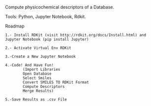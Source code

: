Compute physicochemical descriptors of a Database.

Tools: Python, Jupyter Notebook, Rdkit.

Roadmap

    1.- Install RDKit (visit http://rdkit.org/docs/Install.html) and Jupyter Notebook (pip install Jupyter)
    
    2.- Activate Virtual Env RDKit
    
    3.-Create a New Jupyter Notebook
    
    4.-Code! And Have Fun!
            (Import Libraries
            Open Database
            Select Smiles
            Convert SMILES TO RDKit Format
            Compute Descriptors
            Merge Results)
            
    5.-Save Results as .csv File
            
    
    